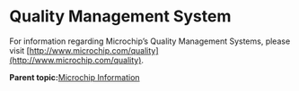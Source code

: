 # Quality Management System

For information regarding Microchip’s Quality Management Systems, please<br /> visit [http://www.microchip.com/quality](http://www.microchip.com/quality).

**Parent topic:**[Microchip Information](GUID-0FB3F908-88EE-45CE-94F5-E97AF9049C9B.md)

